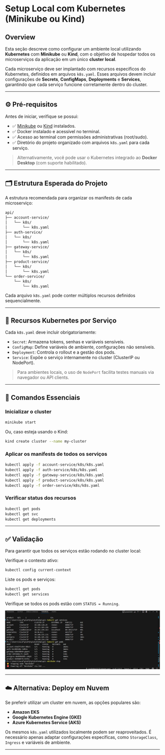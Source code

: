 # Setup Local com Kubernetes (Minikube ou Kind)

## Overview

Esta seção descreve como configurar um ambiente local utilizando **Kubernetes** com **Minikube** ou **Kind**, com o objetivo de hospedar todos os microserviços da aplicação em um único **cluster local**.

Cada microserviço deve ser implantado com recursos específicos do Kubernetes, definidos em arquivos `k8s.yaml`. Esses arquivos devem incluir configurações de **Secrets**, **ConfigMaps**, **Deployments** e **Services**, garantindo que cada serviço funcione corretamente dentro do cluster.


---

## ⚙️ Pré-requisitos

Antes de iniciar, verifique se possui:

* ✅ [Minikube](https://minikube.sigs.k8s.io/) ou [Kind](https://kind.sigs.k8s.io/) instalados.
* ✅ Docker instalado e acessível no terminal.
* ✅ Acesso ao terminal com permissões administrativas (root/sudo).
* ✅ Diretório do projeto organizado com arquivos `k8s.yaml` para cada serviço.

> Alternativamente, você pode usar o Kubernetes integrado ao **Docker Desktop** (com suporte habilitado).

---

## 🗂 Estrutura Esperada do Projeto

A estrutura recomendada para organizar os manifests de cada microserviço:

```
api/
├── account-service/
│   └── k8s/
│       └── k8s.yaml
├── auth-service/
│   └── k8s/
│       └── k8s.yaml
├── gateway-service/
│   └── k8s/
│       └── k8s.yaml
├── product-service/
│   └── k8s/
│       └── k8s.yaml
└── order-service/
    └── k8s/
        └── k8s.yaml
```

Cada arquivo `k8s.yaml` pode conter múltiplos recursos definidos sequencialmente.

---

## 📄 Recursos Kubernetes por Serviço

Cada `k8s.yaml` deve incluir obrigatoriamente:

* `Secret`: Armazena tokens, senhas e variáveis sensíveis.
* `ConfigMap`: Define variáveis de ambiente, configurações não sensíveis.
* `Deployment`: Controla o rollout e a gestão dos pods.
* `Service`: Expõe o serviço internamente no cluster (ClusterIP ou NodePort).

> Para ambientes locais, o uso de `NodePort` facilita testes manuais via navegador ou API clients.

---

## 🚀 Comandos Essenciais

### Inicializar o cluster

```bash
minikube start
```

Ou, caso esteja usando o Kind:

```bash
kind create cluster --name my-cluster
```

### Aplicar os manifests de todos os serviços

```bash
kubectl apply -f account-service/k8s/k8s.yaml
kubectl apply -f auth-service/k8s/k8s.yaml
kubectl apply -f gateway-service/k8s/k8s.yaml
kubectl apply -f product-service/k8s/k8s.yaml
kubectl apply -f order-service/k8s/k8s.yaml
```

### Verificar status dos recursos

```bash
kubectl get pods
kubectl get svc
kubectl get deployments
```

---

## ✅ Validação

Para garantir que todos os serviços estão rodando no cluster local:

 Verifique o contexto ativo:

   ```bash
   kubectl config current-context
   ```

 Liste os pods e serviços:

   ```bash
   kubectl get pods
   kubectl get services
   ```

 Verifique se todos os pods estão com `STATUS = Running`.


![Cluster Kubernetes Rodando](kuber.png)

---

## ☁️ Alternativa: Deploy em Nuvem

Se preferir utilizar um cluster em nuvem, as opções populares são:

* **Amazon EKS**
* **Google Kubernetes Engine (GKE)**
* **Azure Kubernetes Service (AKS)**

Os mesmos `k8s.yaml` utilizados localmente podem ser reaproveitados. É necessário apenas adaptar configurações específicas, como `StorageClass`, `Ingress` e variáveis de ambiente.

---
